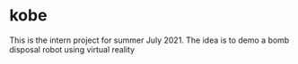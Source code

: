 # kobe

This is the intern project for summer July 2021. The idea is to demo a bomb disposal robot using virtual reality
